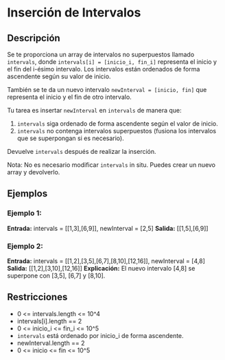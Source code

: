 # Inserción de Intervalos

## Descripción

Se te proporciona un array de intervalos no superpuestos llamado `intervals`, donde `intervals[i] = [inicio_i, fin_i]` representa el inicio y el fin del i-ésimo intervalo. Los intervalos están ordenados de forma ascendente según su valor de inicio.

También se te da un nuevo intervalo `newInterval = [inicio, fin]` que representa el inicio y el fin de otro intervalo.

Tu tarea es insertar `newInterval` en `intervals` de manera que:
1. `intervals` siga ordenado de forma ascendente según el valor de inicio.
2. `intervals` no contenga intervalos superpuestos (fusiona los intervalos que se superpongan si es necesario).

Devuelve `intervals` después de realizar la inserción.

Nota: No es necesario modificar `intervals` in situ. Puedes crear un nuevo array y devolverlo.

## Ejemplos

### Ejemplo 1:

**Entrada:** intervals = [[1,3],[6,9]], newInterval = [2,5]
**Salida:** [[1,5],[6,9]]

### Ejemplo 2:

**Entrada:** intervals = [[1,2],[3,5],[6,7],[8,10],[12,16]], newInterval = [4,8]
**Salida:** [[1,2],[3,10],[12,16]]
**Explicación:** El nuevo intervalo [4,8] se superpone con [3,5], [6,7] y [8,10].

## Restricciones

- 0 <= intervals.length <= 10^4
- intervals[i].length == 2
- 0 <= inicio_i <= fin_i <= 10^5
- `intervals` está ordenado por inicio_i de forma ascendente.
- newInterval.length == 2
- 0 <= inicio <= fin <= 10^5